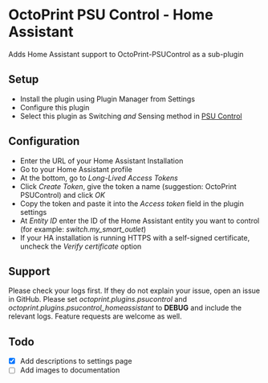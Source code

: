 # OctoPrint PSU Control - Home Assistant
Adds Home Assistant support to OctoPrint-PSUControl as a sub-plugin

## Setup
- Install the plugin using Plugin Manager from Settings
- Configure this plugin
- Select this plugin as Switching *and* Sensing method in [PSU Control](https://github.com/kantlivelong/OctoPrint-PSUControl)

## Configuration
* Enter the URL of your Home Assistant Installation
* Go to your Home Assistant profile
* At the bottom, go to *Long-Lived Access Tokens*
* Click *Create Token*, give the token a name (suggestion: OctoPrint PSUControl) and click *OK*
* Copy the token and paste it into the *Access token* field in the plugin settings
* At *Entity ID* enter the ID of the Home Assistant entity you want to control (for example: *switch.my_smart_outlet*)
* If your HA installation is running HTTPS with a self-signed certificate, uncheck the *Verify certificate* option

## Support
Please check your logs first. If they do not explain your issue, open an issue in GitHub. Please set *octoprint.plugins.psucontrol* and *octoprint.plugins.psucontrol_homeassistant* to **DEBUG** and include the relevant logs. Feature requests are welcome as well.

## Todo
- [x] Add descriptions to settings page
- [ ] Add images to documentation
